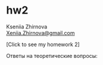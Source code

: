 # hw2

Kseniia Zhirnova  
Xeniia.Zhirnova@gmail.com

[Click to see my homework 2]

Ответы на теоретические вопросы: